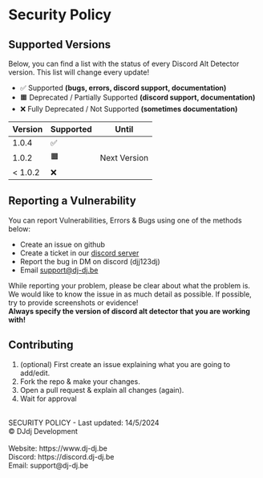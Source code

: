 # Security Policy

## Supported Versions
Below, you can find a list with the status of every Discord Alt Detector version. This list will change every update!

- ✅ Supported **(bugs, errors, discord support, documentation)**
- 🟧 Deprecated / Partially Supported **(discord support, documentation)**
- ❌ Fully Deprecated / Not Supported **(sometimes documentation)**

| Version   | Supported | Until                       |
|-----------|-----------|-----------------------------|
| 1.0.4     | ✅        |                             |
| 1.0.2     | 🟧        | Next Version                |
| < 1.0.2   | ❌        |                             |

## Reporting a Vulnerability

You can report Vulnerabilities, Errors & Bugs using one of the methods below:
- Create an issue on github
- Create a ticket in our [discord server](https://discord.dj-dj.be)
- Report the bug in DM on discord (djj123dj)
- Email [support@dj-dj.be](mailto:support@dj-dj.be)

While reporting your problem, please be clear about what the problem is.
We would like to know the issue in as much detail as possible.
If possible, try to provide screenshots or evidence!<br>
**Always specify the version of discord alt detector that you are working with!**

## Contributing
1. (optional) First create an issue explaining what you are going to add/edit.
2. Fork the repo & make your changes.
3. Open a pull request & explain all changes (again).
4. Wait for approval

<br>
SECURITY POLICY - Last updated: 14/5/2024<br>
© DJdj Development<br><br>
Website: https://www.dj-dj.be <br>
Discord: https://discord.dj-dj.be <br>
Email: support@dj-dj.be